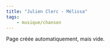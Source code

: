 ```yaml
---
title: "Julien Clerc - Mélissa"
tags:
    - musique/chanson
---
```


Page créée automatiquement, mais vide.
